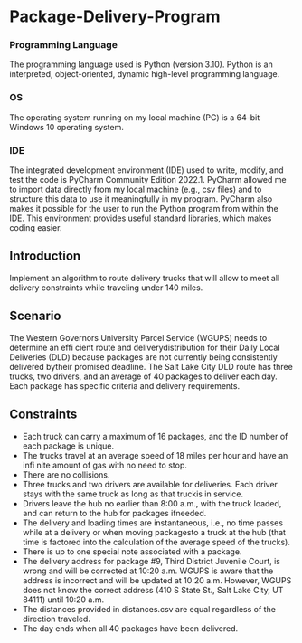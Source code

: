# Package-Delivery-Program

### Programming Language 
The programming language used is Python (version 3.10). Python is an interpreted, object-oriented, dynamic high-level programming language.

### OS 
The operating system running on my local machine (PC) is a 64-bit Windows 10 operating system.

### IDE 
The integrated development environment (IDE) used to write, modify, and test the code is PyCharm Community Edition 2022.1.
PyCharm allowed me to import data directly from my local machine (e.g., csv files) and to structure this data to use it meaningfully in my program.
PyCharm also makes it possible for the user to run the Python program from within the IDE. This environment provides useful standard libraries, which makes coding easier.

## Introduction 
Implement an algorithm to route delivery trucks that will allow to meet all delivery constraints while traveling under 140 miles. 

## Scenario 
The Western Governors University Parcel Service (WGUPS) needs to determine an effi cient route and deliverydistribution for their Daily Local Deliveries (DLD) because packages are not currently being consistently delivered bytheir promised deadline.
The Salt Lake City DLD route has three trucks, two drivers, and an average of 40 packages to deliver each day. Each package has specific criteria and delivery requirements.


## Constraints 
* Each truck can carry a maximum of 16 packages, and the ID number of each package is unique.
* The trucks travel at an average speed of 18 miles per hour and have an infi nite amount of gas with no need to stop.
* There are no collisions.
* Three trucks and two drivers are available for deliveries. Each driver stays with the same truck as long as that truckis in service.
* Drivers leave the hub no earlier than 8:00 a.m., with the truck loaded, and can return to the hub for packages ifneeded.
* The delivery and loading times are instantaneous, i.e., no time passes while at a delivery or when moving packagesto a truck at the hub (that time is factored into the calculation of the average speed of the trucks).
* There is up to one special note associated with a package.
* The delivery address for package #9, Third District Juvenile Court, is wrong and will be corrected at 10:20 a.m.
  WGUPS is aware that the address is incorrect and will be updated at 10:20 a.m.
  However, WGUPS does not know the correct address (410 S State St., Salt Lake City, UT 84111) until 10:20 a.m.
* The distances provided in distances.csv are equal regardless of the direction traveled.
* The day ends when all 40 packages have been delivered.
